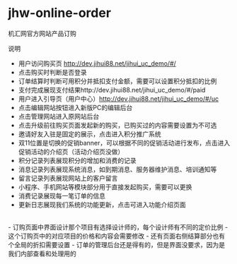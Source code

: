 # jhw-online-order
机汇网官方网站产品订购

说明

- 用户访问购买页
  http://dev.jihui88.net/jihui_uc_demo/#/
- 点击购买时判断是否登录
- 订单结算时判断可用积分并抵扣支付金额，需要可以设置积分抵扣的比例
- 支付完成展现支付结果http://dev.jihui88.net/jihui_uc_demo/#/paid
- 用户进入引导页（用户中心）http://dev.jihui88.net/jihui_uc_demo/#/uc
- 点击编辑网站按钮进入新版PC的编辑后台
- 点击管理网站进入原网站后台
- 点击升级前往购买页面发起新的购买，已购买过的内容需要设置为不可选
- 邀请好友入驻是固定的展示，点击进入积分推广系统
- 双11位置是切换的促销banner，可以根据不同的促销活动进行发布，点击进入促销活动的介绍页（活动介绍页没做）
- 积分记录列表展现积分的增加和消费的记录
- 消息记录列表展现系统消息，如到期消息、服务器维护消息、培训通知等
- 留言记录列表展现网站上的客户留言
- 小程序、手机网站等模块部分用于直接发起购买，需要可以更换
- 消费记录展现每一笔订单的信息
- 更新日志展现我们系统的功能更新，点击可进入功能介绍页面

<br>
- 订购页面中界面设计那个项目有选择设计师的，每个设计师有不同的定价比例
- 这个订购页中的对应项目的价格和内容会需要修改
- 还有页面右侧结算部分也有个全局的折扣需要设置
- 订单的管理后台还是得有的，但是界面没要求，因为是我们内部查看和处理用的